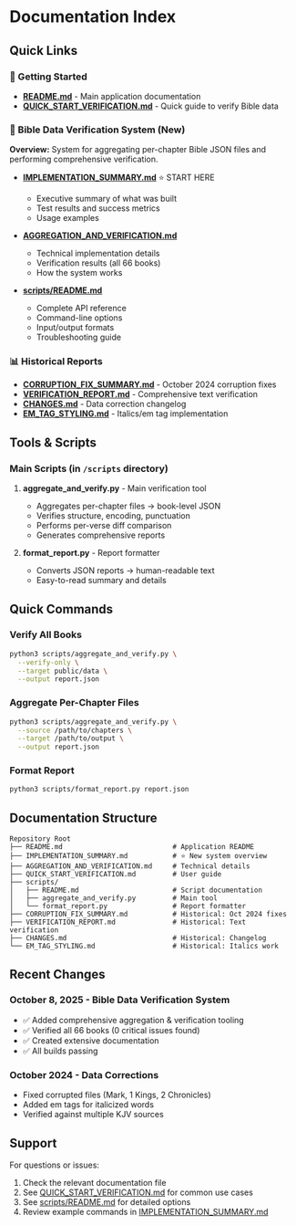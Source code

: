 # Documentation Index

## Quick Links

### 🚀 Getting Started
- **[README.md](README.md)** - Main application documentation
- **[QUICK_START_VERIFICATION.md](QUICK_START_VERIFICATION.md)** - Quick guide to verify Bible data

### 🔧 Bible Data Verification System (New)

**Overview:** System for aggregating per-chapter Bible JSON files and performing comprehensive verification.

- **[IMPLEMENTATION_SUMMARY.md](IMPLEMENTATION_SUMMARY.md)** ⭐ START HERE
  - Executive summary of what was built
  - Test results and success metrics
  - Usage examples

- **[AGGREGATION_AND_VERIFICATION.md](AGGREGATION_AND_VERIFICATION.md)** 
  - Technical implementation details
  - Verification results (all 66 books)
  - How the system works

- **[scripts/README.md](scripts/README.md)** 
  - Complete API reference
  - Command-line options
  - Input/output formats
  - Troubleshooting guide

### 📊 Historical Reports

- **[CORRUPTION_FIX_SUMMARY.md](CORRUPTION_FIX_SUMMARY.md)** - October 2024 corruption fixes
- **[VERIFICATION_REPORT.md](VERIFICATION_REPORT.md)** - Comprehensive text verification
- **[CHANGES.md](CHANGES.md)** - Data correction changelog
- **[EM_TAG_STYLING.md](EM_TAG_STYLING.md)** - Italics/em tag implementation

## Tools & Scripts

### Main Scripts (in `/scripts` directory)

1. **aggregate_and_verify.py** - Main verification tool
   - Aggregates per-chapter files → book-level JSON
   - Verifies structure, encoding, punctuation
   - Performs per-verse diff comparison
   - Generates comprehensive reports

2. **format_report.py** - Report formatter
   - Converts JSON reports → human-readable text
   - Easy-to-read summary and details

## Quick Commands

### Verify All Books
```bash
python3 scripts/aggregate_and_verify.py \
  --verify-only \
  --target public/data \
  --output report.json
```

### Aggregate Per-Chapter Files
```bash
python3 scripts/aggregate_and_verify.py \
  --source /path/to/chapters \
  --target /path/to/output \
  --output report.json
```

### Format Report
```bash
python3 scripts/format_report.py report.json
```

## Documentation Structure

```
Repository Root
├── README.md                           # Application README
├── IMPLEMENTATION_SUMMARY.md           # ⭐ New system overview
├── AGGREGATION_AND_VERIFICATION.md     # Technical details
├── QUICK_START_VERIFICATION.md         # User guide
├── scripts/
│   ├── README.md                       # Script documentation
│   ├── aggregate_and_verify.py         # Main tool
│   └── format_report.py                # Report formatter
├── CORRUPTION_FIX_SUMMARY.md           # Historical: Oct 2024 fixes
├── VERIFICATION_REPORT.md              # Historical: Text verification
├── CHANGES.md                          # Historical: Changelog
└── EM_TAG_STYLING.md                   # Historical: Italics work
```

## Recent Changes

### October 8, 2025 - Bible Data Verification System
- ✅ Added comprehensive aggregation & verification tooling
- ✅ Verified all 66 books (0 critical issues found)
- ✅ Created extensive documentation
- ✅ All builds passing

### October 2024 - Data Corrections
- Fixed corrupted files (Mark, 1 Kings, 2 Chronicles)
- Added em tags for italicized words
- Verified against multiple KJV sources

## Support

For questions or issues:
1. Check the relevant documentation file
2. See [QUICK_START_VERIFICATION.md](QUICK_START_VERIFICATION.md) for common use cases
3. See [scripts/README.md](scripts/README.md) for detailed options
4. Review example commands in [IMPLEMENTATION_SUMMARY.md](IMPLEMENTATION_SUMMARY.md)
